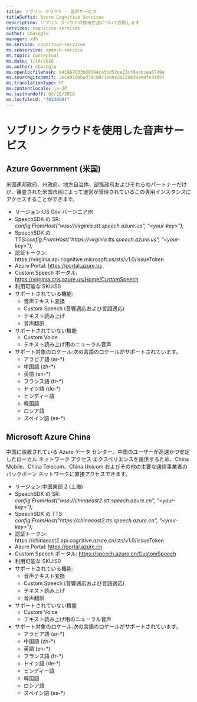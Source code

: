 ```yaml
---
title: ソブリン クラウド - 音声サービス
titleSuffix: Azure Cognitive Services
description: ソブリン クラウドの使用方法について説明します
services: cognitive-services
author: cbasoglu
manager: xdh
ms.service: cognitive-services
ms.subservice: speech-service
ms.topic: conceptual
ms.date: 1/14/2020
ms.author: cbasoglu
ms.openlocfilehash: b41967033b00144ca5bd52ce23cf8aabcea6749e
ms.sourcegitcommit: 2ec4b3d0bad7dc0071400c2a2264399e4fe34897
ms.translationtype: HT
ms.contentlocale: ja-JP
ms.lasthandoff: 03/28/2020
ms.locfileid: "78228081"
---
```

# <a name="speech-services-with-sovereign-clouds"></a>ソブリン クラウドを使用した音声サービス

## <a name="azure-government-united-states"></a>Azure Government (米国)

米国連邦政府、州政府、地方自治体、部族政府およびそれらのパートナーだけが、審査された米国市民によって運営が管理されているこの専用インスタンスにアクセスすることができます。
- リージョン:US Gov バージニア州
- SpeechSDK の SR: *config.FromHost("wss://virginia.stt.speech.azure.us", "\<your-key\>");*
- SpeechSDK の TTS:*config.FromHost("https[]()://virginia.tts.speech.azure.us", "\<your-key\>");*
- 認証トークン: https[]()://virginia.api.cognitive.microsoft.us/sts/v1.0/issueToken
- Azure Portal: https://portal.azure.us  
- Custom Speech ポータル: https://virginia.cris.azure.us/Home/CustomSpeech
- 利用可能な SKU:S0
- サポートされている機能:
  - 音声テキスト変換
  - Custom Speech (音響適応および言語適応)
  - テキスト読み上げ
  - 音声翻訳
- サポートされていない機能
  - Custom Voice
  - テキスト読み上げ用のニューラル音声
- サポート対象のロケール:次の言語のロケールがサポートされています。
  - アラビア語 (ar-*)
  - 中国語 (zh-*)
  - 英語 (en-*)
  - フランス語 (fr-*)
  - ドイツ語 (de-*)
  - ヒンディー語
  - 韓国語
  - ロシア語
  - スペイン語 (es-*)

## <a name="microsoft-azure-china"></a>Microsoft Azure China

中国に設置されている Azure データ センター。中国のユーザーが高速かつ安定したローカル ネットワーク アクセス エクスペリエンスを提供するため、China Mobile、China Telecom、China Unicom およびその他の主要な通信事業者のバックボーン ネットワークに直接アクセスできます。
- リージョン:中国東部 2 (上海)
- SpeechSDK の SR: *config.FromHost("wss://chinaeast2.stt.speech.azure.cn", "\<your-key\>");*
- SpeechSDK の TTS: *config.FromHost("https[]()://chinaeast2.tts.speech.azure.cn", "\<your-key\>");*
- 認証トークン: https[]()://chinaeast2.api.cognitive.azure.cn/sts/v1.0/issueToken
- Azure Portal: https://portal.azure.cn
- Custom Speech ポータル: https://speech.azure.cn/CustomSpeech
- 利用可能な SKU:S0
- サポートされている機能:
  - 音声テキスト変換
  - Custom Speech (音響適応および言語適応)
  - テキスト読み上げ
  - 音声翻訳
- サポートされていない機能
  - Custom Voice
  - テキスト読み上げ用のニューラル音声
- サポート対象のロケール:次の言語のロケールがサポートされています。
  - アラビア語 (ar-*)
  - 中国語 (zh-*)
  - 英語 (en-*)
  - フランス語 (fr-*)
  - ドイツ語 (de-*)
  - ヒンディー語
  - 韓国語
  - ロシア語
  - スペイン語 (es-*)

